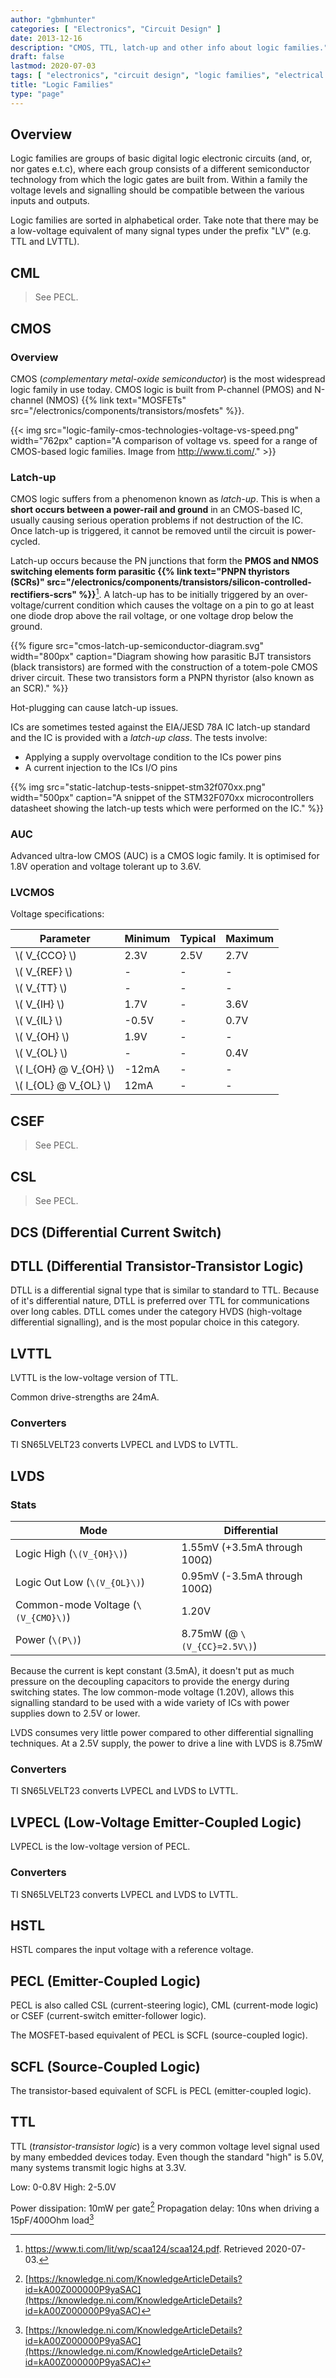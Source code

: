 ```yaml
---
author: "gbmhunter"
categories: [ "Electronics", "Circuit Design" ]
date: 2013-12-16
description: "CMOS, TTL, latch-up and other info about logic families."
draft: false
lastmod: 2020-07-03
tags: [ "electronics", "circuit design", "logic families", "electrical signal types", "CMOS", "latch-up", "TTL", "transistor-transistor logic" ]
title: "Logic Families"
type: "page"
---
```


## Overview

Logic families are groups of basic digital logic electronic circuits (and, or, nor gates e.t.c), where each group consists of a different semiconductor technology from which the logic gates are built from. Within a family the voltage levels and signalling should be compatible between the various inputs and outputs.

Logic families are sorted in alphabetical order. Take note that there may be a low-voltage equivalent of many signal types under the prefix "LV" (e.g. TTL and LVTTL).

## CML

> See PECL.

## CMOS

### Overview

CMOS (_complementary metal-oxide semiconductor_) is the most widespread logic family in use today. CMOS logic is built from P-channel (PMOS) and N-channel (NMOS) {{% link text="MOSFETs" src="/electronics/components/transistors/mosfets" %}}.

{{< img src="logic-family-cmos-technologies-voltage-vs-speed.png" width="762px" caption="A comparison of voltage vs. speed for a range of CMOS-based logic families. Image from http://www.ti.com/." >}}

### Latch-up

CMOS logic suffers from a phenomenon known as _latch-up_. This is when a **short occurs between a power-rail and ground** in an CMOS-based IC, usually causing serious operation problems if not destruction of the IC. Once latch-up is triggered, it cannot be removed until the circuit is power-cycled.

Latch-up occurs because the PN junctions that form the **PMOS and NMOS switching elements form parasitic {{% link text="PNPN thyristors (SCRs)" src="/electronics/components/transistors/silicon-controlled-rectifiers-scrs" %}}**[^ti-latch-up-white-paper]. A latch-up has to be initially triggered by an over-voltage/current condition which causes the voltage on a pin to go at least one diode drop above the rail voltage, or one voltage drop below the ground.

{{% figure src="cmos-latch-up-semiconductor-diagram.svg" width="800px" caption="Diagram showing how parasitic BJT transistors (black transistors) are formed with the construction of a totem-pole CMOS driver circuit. These two transistors form a PNPN thyristor (also known as an SCR)." %}}

Hot-plugging can cause latch-up issues.

ICs are sometimes tested against the EIA/JESD 78A IC latch-up standard and the IC is provided with a _latch-up class_. The tests involve:

* Applying a supply overvoltage condition to the ICs power pins
* A current injection to the ICs I/O pins

{{% img src="static-latchup-tests-snippet-stm32f070xx.png" width="500px" caption="A snippet of the STM32F070xx microcontrollers datasheet showing the latch-up tests which were performed on the IC." %}}

### AUC

Advanced ultra-low CMOS (AUC) is a CMOS logic family. It is optimised for 1.8V operation and voltage tolerant up to 3.6V.

### LVCMOS

Voltage specifications:

<table>
  <thead>
    <tr>
      <th>Parameter</th>
      <th>Minimum</th>
      <th>Typical</th>
      <th>Maximum</th>
    </tr>
  </thead>
  <tbody>
    <tr>
      <td>\( V_{CCO} \)</td>
      <td>2.3V</td>
      <td>2.5V</td>
      <td>2.7V</td>
    </tr>
    <tr>
      <td>\( V_{REF} \)</td>
      <td>-</td>
      <td>-</td>
      <td>-</td>
    </tr>
    <tr>
      <td>\( V_{TT} \)</td>
      <td>-</td>
      <td>-</td>
      <td>-</td>
    </tr>
    <tr>
      <td>\( V_{IH} \)</td>
      <td>1.7V</td>
      <td>-</td>
      <td>3.6V</td>
    </tr>
    <tr>
      <td>\( V_{IL} \)</td>
      <td>-0.5V</td>
      <td>-</td>
      <td>0.7V</td>
    </tr>
    <tr>
      <td>\( V_{OH} \)</td>
      <td>1.9V</td>
      <td>-</td>
      <td>-</td>
    </tr>
    <tr>
      <td>\( V_{OL} \)</td>
      <td>-</td>
      <td>-</td>
      <td>0.4V</td>
    </tr>
    <tr>
      <td>\( I_{OH} @ V_{OH} \)</td>
      <td>-12mA</td>
      <td>-</td>
      <td>-</td>
    </tr>
    <tr>
      <td>\( I_{OL} @ V_{OL} \)</td>
      <td>12mA</td>
      <td>-</td>
      <td>-</td>
    </tr>
  </tbody>
</table>

## CSEF

> See PECL.

## CSL

> See PECL.

## DCS (Differential Current Switch)

## DTLL (Differential Transistor-Transistor Logic)

DTLL is a differential signal type that is similar to standard to TTL. Because of it's differential nature, DTLL is preferred over TTL for communications over long cables. DTLL comes under the category HVDS (high-voltage differential signalling), and is the most popular choice in this category.

## LVTTL

LVTTL is the low-voltage version of TTL.

Common drive-strengths are 24mA.

### Converters

TI SN65LVELT23 converts LVPECL and LVDS to LVTTL.

## LVDS

### Stats

Mode                                    | Differential
----------------------------------------|------------------------
Logic High (`\(V_{OH}\)`)               | 1.55mV (+3.5mA through 100Ω)
Logic Out Low (`\(V_{OL}\)`)            | 0.95mV (-3.5mA through 100Ω)
Common-mode Voltage (`\(V_{CMO}\)`)     | 1.20V
Power (`\(P\)`)                         | 8.75mW (@ `\(V_{CC}=2.5V\)`)

Because the current is kept constant (3.5mA), it doesn't put as much pressure on the decoupling capacitors to provide the energy during switching states. The low common-mode voltage (1.20V), allows this signalling standard to be used with a wide variety of ICs with power supplies down to 2.5V or lower.

LVDS consumes very little power compared to other differential signalling techniques. At a 2.5V supply, the power to drive a line with LVDS is 8.75mW

### Converters

TI SN65LVELT23 converts LVPECL and LVDS to LVTTL.

## LVPECL (Low-Voltage Emitter-Coupled Logic)

LVPECL is the low-voltage version of PECL.

### Converters

TI SN65LVELT23 converts LVPECL and LVDS to LVTTL.

## HSTL

HSTL compares the input voltage with a reference voltage.

## PECL (Emitter-Coupled Logic)

PECL is also called CSL (current-steering logic), CML (current-mode logic) or CSEF (current-switch emitter-follower logic).

The MOSFET-based equivalent of PECL is SCFL (source-coupled logic).

## SCFL (Source-Coupled Logic)

The transistor-based equivalent of SCFL is PECL (emitter-coupled logic).

## TTL

TTL (_transistor-transistor logic_) is a very common voltage level signal used by many embedded devices today. Even though the standard "high" is 5.0V, many systems transmit logic highs at 3.3V.

Low: 0-0.8V
High: 2-5.0V

Power dissipation: 10mW per gate[^ni-differences-between-cmos-ttl]
Propagation delay: 10ns when driving a 15pF/400Ohm load[^ni-differences-between-cmos-ttl]


[^ni-differences-between-cmos-ttl]: [https://knowledge.ni.com/KnowledgeArticleDetails?id=kA00Z000000P9yaSAC](https://knowledge.ni.com/KnowledgeArticleDetails?id=kA00Z000000P9yaSAC)
[^ti-latch-up-white-paper]: <https://www.ti.com/lit/wp/scaa124/scaa124.pdf>. Retrieved 2020-07-03.